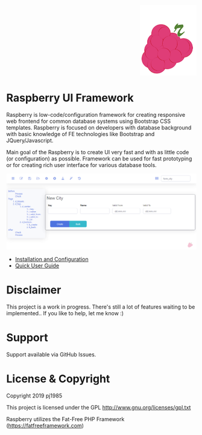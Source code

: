 <p align="right">
  <img  width="150" src="https://github.com/pj1985/rberry/blob/master/rberry_mid.png">
</p>
 

 
# Raspberry UI Framework
Raspberry is low-code/configuration framework for creating responsive web frontend for common database systems using Bootstrap CSS templates. Raspberry is focused on developers with database background with basic knowledge of FE technologies like Bootstrap and JQuery/Javascript. 

Main goal of the Raspberry is to create UI very fast and with as little code (or configuration) as possible. Framework can be used for fast prototyping or for creating rich user interface for various database tools.

  <img src="https://github.com/pj1985/rberry/blob/master/screen.png">


* [Installation and Configuration](https://github.com/pj1985/rberry/wiki/Get-Started) 
* [Quick User Guide](https://github.com/pj1985/rberry/wiki/Quick-User-Guide)

# Disclaimer
This project is a work in progress. There's still a lot of features waiting to be implemented.. If you like to help, let me know :)

# Support
Support available via GitHub Issues. 

# License & Copyright
Copyright 2019 pj1985

This project is licensed under the GPL http://www.gnu.org/licenses/gpl.txt

Raspberry utilizes the Fat-Free PHP Framework (https://fatfreeframework.com)
